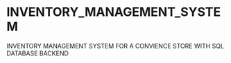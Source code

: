 # INVENTORY_MANAGEMENT_SYSTEM
INVENTORY MANAGEMENT SYSTEM FOR A CONVIENCE STORE WITH SQL DATABASE BACKEND
